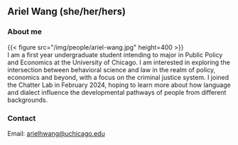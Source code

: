 ## Ariel Wang (she/her/hers)

### About me

{{< figure src="/img/people/ariel-wang.jpg" height=400 >}}
<br>
I am a first year undergraduate student intending to major in Public Policy and Economics at the University of Chicago. I am interested in exploring the intersection between behavioral science and law in the realm of policy, economics and beyond, with a focus on the criminal justice system. I joined the Chatter Lab in February 2024, hoping to learn more about how language and dialect influence the developmental pathways of people from different backgrounds.

### Contact 
Email: arielhwang@uchicago.edu 